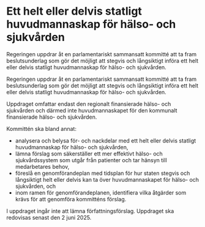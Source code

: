 # Ett helt eller delvis statligt huvudmannaskap för hälso- och sjukvården

Regeringen uppdrar åt en parlamentariskt sammansatt kommitté att ta fram beslutsunderlag som gör det möjligt att stegvis och långsiktigt införa ett helt eller delvis statligt huvudmannaskap för hälso- och sjukvården.

Regeringen uppdrar åt en parlamentariskt sammansatt kommitté att ta fram beslutsunderlag som gör det möjligt att stegvis och långsiktigt införa ett helt eller delvis statligt huvudmannaskap för hälso- och sjukvården.

Uppdraget omfattar endast den regionalt finansierade hälso- och sjukvården och därmed inte huvudmannaskapet för den kommunalt finansierade hälso- och sjukvården.

Kommittén ska bland annat:

* analysera och belysa för- och nackdelar med ett helt eller delvis statligt huvudmannaskap för hälso- och sjukvården,
* lämna förslag som säkerställer ett mer effektivt hälso- och sjukvårdssystem som utgår från patienter och tar hänsyn till medarbetares behov,
* föreslå en genomförandeplan med tidsplan för hur staten stegvis och långsiktigt helt eller delvis kan ta över huvudmannaskapet för hälso- och sjukvården, och
* inom ramen för genomförandeplanen, identifiera vilka åtgärder som krävs för att genomföra kommitténs förslag.

I uppdraget ingår inte att lämna författningsförslag. Uppdraget ska redovisas senast den 2 juni 2025.
